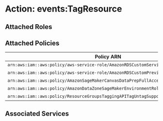 # Action: events:TagResource

## Attached Roles

## Attached Policies

| Policy ARN | Policy Name |
|------------|-------------|
| `arn:aws:iam::aws:policy/aws-service-role/AmazonRDSCustomServiceRolePolicy` | [AmazonRDSCustomServiceRolePolicy](../policies.md#amazonrdscustomservicerolepolicy) |
| `arn:aws:iam::aws:policy/aws-service-role/AmazonRDSCustomPreviewServiceRolePolicy` | [AmazonRDSCustomPreviewServiceRolePolicy](../policies.md#amazonrdscustompreviewservicerolepolicy) |
| `arn:aws:iam::aws:policy/AmazonSageMakerCanvasDataPrepFullAccess` | [AmazonSageMakerCanvasDataPrepFullAccess](../policies.md#amazonsagemakercanvasdataprepfullaccess) |
| `arn:aws:iam::aws:policy/AmazonDataZoneSageMakerEnvironmentRolePermissionsBoundary` | [AmazonDataZoneSageMakerEnvironmentRolePermissionsBoundary](../policies.md#amazondatazonesagemakerenvironmentrolepermissionsboundary) |
| `arn:aws:iam::aws:policy/ResourceGroupsTaggingAPITagUntagSupportedResources` | [ResourceGroupsTaggingAPITagUntagSupportedResources](../policies.md#resourcegroupstaggingapitaguntagsupportedresources) |

## Associated Services

